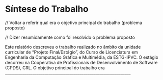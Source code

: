 # Síntese do Trabalho

// Voltar a referir qual era o objetivo principal do trabalho (problema proposto)&#x20;

// Dizer resumidamente como foi resolvido o problema proposto

Este relatório descreveu o trabalho realizado no âmbito da unidade curricular de “Projeto Final/Estágio”, do Curso de Licenciatura em Engenharia da Computação Gráfica e Multimédia, da ESTG-IPVC. O estágio decorreu na Cooperativa de Profissionais de Desenvolvimento de Software (CPDS), CRL. O objetivo principal do trabalho era \_\_\_\_\_\_\_\_\_\_\_\_\_\_\_\_\_\_\_\_\_\_\_\_\_\_\_\_\_\_\_\_\_\_\_\_\_\_\_\_\_\_\_\_\_\_\_\_\_\_\_\_\_\_\_\_\_\_\_\_\_\_\_\_
